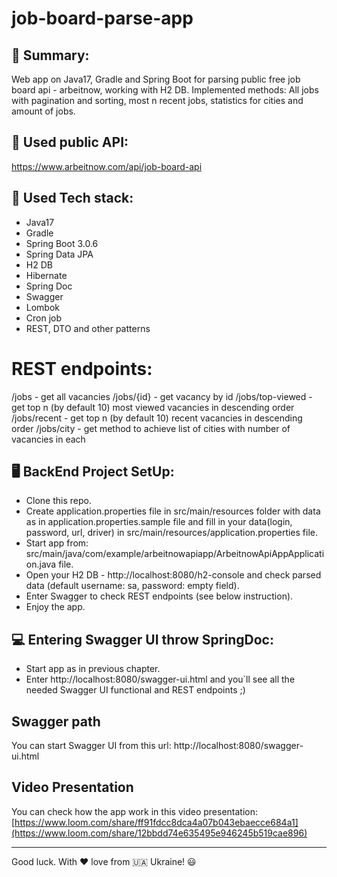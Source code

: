# job-board-parse-app

## 📔 Summary:
Web app on Java17, Gradle and Spring Boot
for parsing public free job board api -
arbeitnow, working with H2 DB.
Implemented methods: All jobs
with pagination and sorting,
most n recent jobs,
statistics for cities and amount of jobs.

## 📑 Used public API:
https://www.arbeitnow.com/api/job-board-api 

## 🔨 Used Tech stack:
- Java17
- Gradle
- Spring Boot 3.0.6
- Spring Data JPA
- H2 DB
- Hibernate
- Spring Doc
- Swagger
- Lombok
- Cron job
- REST, DTO and other patterns

# REST endpoints:
/jobs - get all vacancies
/jobs/{id} - get vacancy by id
/jobs/top-viewed - get top n (by default 10) most viewed vacancies in descending order
/jobs/recent - get top n (by default 10) recent vacancies in descending order
/jobs/city - get method to achieve list of cities with number of vacancies in each

## 🖥️ BackEnd Project SetUp:
- Clone this repo.
- Create application.properties file in src/main/resources folder
  with data as in application.properties.sample file
  and fill in your data(login, password, url, driver)
  in src/main/resources/application.properties file.
- Start app from: src/main/java/com/example/arbeitnowapiapp/ArbeitnowApiAppApplication.java file.
- Open your H2 DB - http://localhost:8080/h2-console and check parsed data
    (default username: sa, password: empty field).
- Enter Swagger to check REST endpoints (see below instruction).
- Enjoy the app.

## 💻 Entering Swagger UI throw SpringDoc:
- Start app as in previous chapter.
- Enter http://localhost:8080/swagger-ui.html
  and you`ll see all the needed Swagger UI functional and REST endpoints ;)

## Swagger path
You can start Swagger UI from this url:
http://localhost:8080/swagger-ui.html

## Video Presentation
You can check how the app work in this video presentation:
[https://www.loom.com/share/ff91fdcc8dca4a07b043ebaecce684a1](https://www.loom.com/share/12bbdd74e635495e946245b519cae896)

_____
Good luck. With :hearts: love from :ukraine: Ukraine! :smiley:
